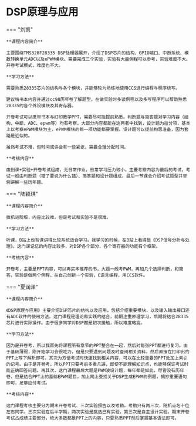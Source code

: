 # DSP原理与应用

=== "刘凯"
	
	**课程内容简介**
	
	主要围绕TMS320F28335 DSP处理器展开，介绍了DSP芯片的结构、GPIO端口、中断系统、模数转换单元ADC以及ePWM模块。需要完成三个实验，实验有大量例程可以参考，实验难度不大。开卷考试模式，难度也不大。
	
	**学习方法**
	
	需要熟悉28335芯片的结构与各个模块，并能够较为熟练地使用CCS进行编程与程序烧写。

	​建议啃书本内容并通过cc98历年卷了解题型，在做实验时多读例程以及多写程序可以帮助熟悉28335的各个外设模块及其寄存器。

	​开卷考试可以携带书本与打印教学PPT，需要尽可能提前熟悉。判断题与简答题对学习内容（结构、中断、ADC、epwm等）均有考察，大部分内容都能在这两者中找到，设计题为拉分项，基本上以考察ePWM模块为主，ePWM模块的每一项功能都要掌握。设计题可以提前构思准备，因为套路是近似的。

	​虽然考试不难，但时间或许会有一些紧张，需要合理分配时间。
	
	**考核内容**
	
	​由到课+实验+开卷考试组成，无日常作业，日常学习压力较小。主要考察内容为最后的考试，考试一般由判断题（错了要说为什么错）、简答题和设计题组成，最后一节课会介绍考试题型并举例讲解一些历年题。

=== "陆颖琪"
	
	**课程内容简介**
	
	微机进阶版，内容比较难，但是考试和实验不是很难。
	
	**学习方法**
	
	听课，B站上也有课讲得比较系统适合学习。我学习的时候，在B站上看得是《DSP信号分析与处理》。这门课记忆的内容比较多，对DSP各个部分，各个寄存器的功能有个框架。
	
	**考核内容**
	
	开卷考，主要是PPT内容，可以再买本推荐的书，大题一般考PWM，再加几个选择判断，和简答。实验是做两个例程，在自己创新一个实验，C语言编程，用CCS软件。

=== "夏润泽"
	
	**课程内容简介**
	
	《DSP原理与应用》主要介绍DSP芯片的结构以及应用，包括介绍重要模块，以及输入输出接口还有ADC软件的使用方法。这门课程是理论和实践的结合，前期注重原理学习，后期将结合28335芯片进行实际操作。由于很多同学对DSP都是初次接触，所以难度略高。
	
	**学习方法**
	
	因为是开卷考，所以我首先将课程所有章节的PPT整合在一起，然后对每张PPT都进行复习。由于基础薄弱，刚开始学习会很吃力，但是只要遇到问题及时查阅相关资料，然后直接在打印出的PPT上写下解析即可。其次为方便考试时快速找到相关内容，可以在比较重要的PPT处加上索引的记号。由于是开卷考，所以PPT只要考前多看几遍，即使不能理解知识点，也能够保证考试时能正确回答问题。再其次，这门课程最后大题是PWM波设计题，每年都是如此，尽管没有历年卷，但是结合PPT上的基础EPWM题目，加上网上查找关于DSP生成EPWM的例题，摘抄重要语句即可，足够应付考试。
	
	**考核内容**
	
	这门课程考核主要分为期末开卷考试、三次实验报告以及考勤。考勤只有两三次，随机点名十位左右同学。三次实验在后半学期，两次实验是挑选已有实验，第三次是自主设计实验。期末开卷考试占成绩主要部分，绝大多数都是PPT上的内容，只要熟悉PPT然后掌握基本语法即可。

